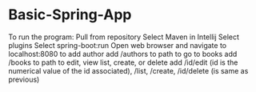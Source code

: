 # Basic-Spring-App
To run the program:
Pull from repository
Select Maven in Intellij
Select plugins
Select spring-boot:run Open web browser and navigate to localhost:8080
to add author add /authors to path
to go to books add /books to path
to edit, view list, create, or delete add /id/edit (id is the numerical value of the id associated), /list, /create, /id/delete (is same as previous)

